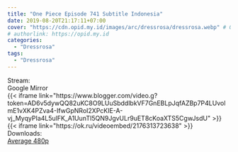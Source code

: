 ```yaml
---
title: "One Piece Episode 741 Subtitle Indonesia"
date: 2019-08-20T21:17:11+07:00
cover: "https://cdn.opid.my.id/images/arc/dressrosa/dressrosa.webp" # Optional, cover
# authorlink: https://opid.my.id
categories:
  - "Dressrosa"
tags:
  - "Dressrosa"
---
```

<div class="ui menu violet borderless inverted">
  <div class="header item active">
        Stream:
    </div>
  <a class="active item" data-tab="google">
    <i class="google drive icon"></i> Google
  </a>
  <a class="item nounderline" data-tab="mirror">
    <i class="odnoklassniki icon"></i> Mirror
  </a>
</div>
<div class="ui bottom attached tab segment active" style="border:0 !important;" data-tab="google">
{{< iframe link="https://www.blogger.com/video.g?token=AD6v5dywQQ82uKC8O9LUuSbddlbkVF7GnEBLpJqfAZBp7P4LUvolmE1vXK4PZva4-IfwGpNRoI2XPcKIE-A-vj_MyqyPIa4L5ulFK_A1UunTI5QN9JgvULr9uET8cKoaXTS5CgwJsdU" >}}
</div>
<div class="ui bottom attached tab segment" style="border:0 !important;" data-tab="mirror">
{{< iframe link="https://ok.ru/videoembed/2176313723638" >}}
</div>
<div class="ui menu violet borderless inverted">
  <div class="header item active">
        Downloads:
    </div>
  <a class="item nounderline" href="https://ouo.io/5sa3oe2" target="_blank" rel="dofollow"><i class="google drive icon"></i>
    Average 480p</a>
</div>